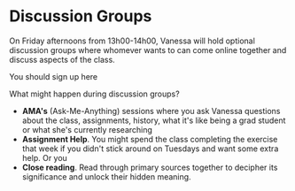 # Discussion Groups

On Friday afternoons from 13h00-14h00, Vanessa will hold optional discussion groups where whomever wants to can come online together and discuss aspects of the class. 

You should sign up here 

What might happen during discussion groups?

* **AMA's** \(Ask-Me-Anything\) sessions where you ask Vanessa questions about the class, assignments, history, what it's like being a grad student or what she's currently researching
* **Assignment Help**. You might spend the class completing the exercise that week if you didn't stick around on Tuesdays and want some extra help. Or you 
* **Close reading**. Read through primary sources together to decipher its significance and unlock their hidden meaning. 

